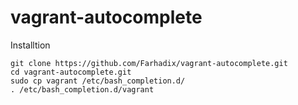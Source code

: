 vagrant-autocomplete
====================

Installtion

    git clone https://github.com/Farhadix/vagrant-autocomplete.git
    cd vagrant-autocomplete.git
    sudo cp vagrant /etc/bash_completion.d/
    . /etc/bash_completion.d/vagrant
